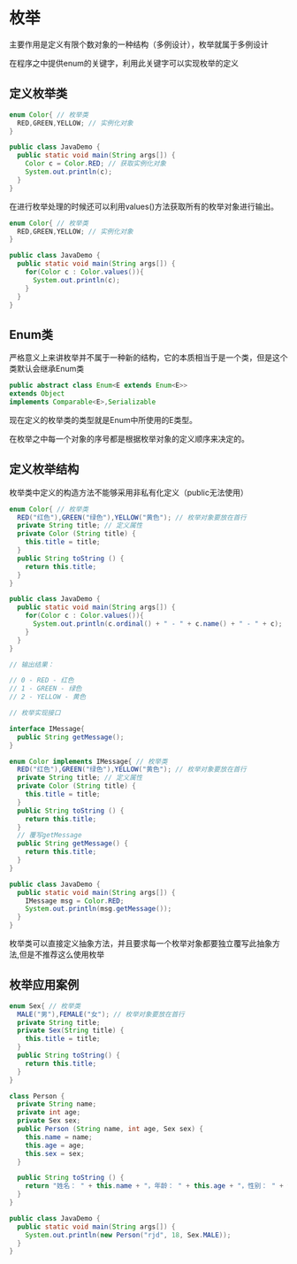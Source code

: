 # 枚举

主要作用是定义有限个数对象的一种结构（多例设计），枚举就属于多例设计

在程序之中提供enum的关键字，利用此关键字可以实现枚举的定义

## 定义枚举类

``` java
enum Color{ // 枚举类
  RED,GREEN,YELLOW; // 实例化对象
}

public class JavaDemo {
  public static void main(String args[]) {
    Color c = Color.RED; // 获取实例化对象
    System.out.println(c);
  }
}
```

在进行枚举处理的时候还可以利用values()方法获取所有的枚举对象进行输出。

``` java
enum Color{ // 枚举类
  RED,GREEN,YELLOW; // 实例化对象
}

public class JavaDemo {
  public static void main(String args[]) {
    for(Color c : Color.values()){
      System.out.println(c);
    }
  }
}
```

## Enum类

严格意义上来讲枚举并不属于一种新的结构，它的本质相当于是一个类，但是这个类默认会继承Enum类

``` java
public abstract class Enum<E extends Enum<E>>
extends Object
implements Comparable<E>,Serializable
```

现在定义的枚举类的类型就是Enum中所使用的E类型。

在枚举之中每一个对象的序号都是根据枚举对象的定义顺序来决定的。

## 定义枚举结构

枚举类中定义的构造方法不能够采用非私有化定义（public无法使用）

``` java
enum Color{ // 枚举类
  RED("红色"),GREEN("绿色"),YELLOW("黄色"); // 枚举对象要放在首行
  private String title; // 定义属性
  private Color (String title) {
    this.title = title;
  }
  public String toString () {
    return this.title;
  }  
}

public class JavaDemo {
  public static void main(String args[]) {
    for(Color c : Color.values()){
      System.out.println(c.ordinal() + " - " + c.name() + " - " + c);
    }
  }
}

// 输出结果：

// 0 - RED - 红色
// 1 - GREEN - 绿色
// 2 - YELLOW - 黄色  
```

``` java
// 枚举实现接口

interface IMessage{
  public String getMessage();
}

enum Color implements IMessage{ // 枚举类
  RED("红色"),GREEN("绿色"),YELLOW("黄色"); // 枚举对象要放在首行
  private String title; // 定义属性
  private Color (String title) {
    this.title = title;
  }
  public String toString () {
    return this.title;
  }
  // 覆写getMessage
  public String getMessage() {
    return this.title;
  }
}

public class JavaDemo {
  public static void main(String args[]) {
    IMessage msg = Color.RED;
    System.out.println(msg.getMessage());
  }
}
```

枚举类可以直接定义抽象方法，并且要求每一个枚举对象都要独立覆写此抽象方法,但是不推荐这么使用枚举

## 枚举应用案例

``` java
enum Sex{ // 枚举类
  MALE("男"),FEMALE("女"); // 枚举对象要放在首行
  private String title;
  private Sex(String title) {
    this.title = title; 
  }
  public String toString() {
    return this.title;
  }
}

class Person {
  private String name;
  private int age;
  private Sex sex;
  public Person (String name, int age, Sex sex) {
    this.name = name;
    this.age = age;
    this.sex = sex;
  }

  public String toString () {
    return "姓名： " + this.name + "，年龄： " + this.age + "，性别： " + this.sex;
  }
}

public class JavaDemo {
  public static void main(String args[]) {
    System.out.println(new Person("rjd", 18, Sex.MALE));
  }
}
```